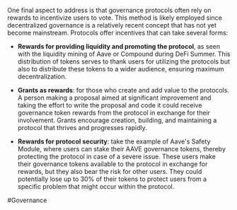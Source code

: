 One final aspect to address is that governance protocols often rely on rewards to incentivize users to vote. This method is likely employed since decentralized governance is a relatively recent concept that has not yet become mainstream. Protocols offer incentives that can take several forms:

- **Rewards for providing liquidity and promoting the protocol**, as seen with the liquidity mining of Aave or Compound during DeFi Summer. This distribution of tokens serves to thank users for utilizing the protocols but also to distribute these tokens to a wider audience, ensuring maximum decentralization.

- **Grants as rewards**: for those who create and add value to the protocols. A person making a proposal aimed at significant improvement and taking the effort to write the proposal and code it could receive governance token rewards from the protocol in exchange for their involvement. Grants encourage creation, building, and maintaining a protocol that thrives and progresses rapidly.

- **Rewards for protocol security**: take the example of Aave's Safety Module, where users can stake their AAVE governance tokens, thereby protecting the protocol in case of a severe issue. These users make their governance tokens available to the protocol in exchange for rewards, but they also bear the risk for other users. They could potentially lose up to 30% of their tokens to protect users from a specific problem that might occur within the protocol.

#Governance 